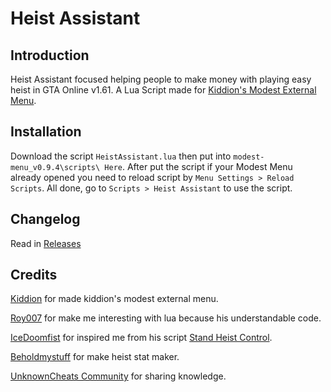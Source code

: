 # Heist Assistant

## Introduction
Heist Assistant focused helping people to make money with playing easy heist in GTA Online v1.61.
A Lua Script made for [Kiddion's Modest External Menu](https://www.unknowncheats.me/forum/grand-theft-auto-v/497052-kiddions-modest-external-menu-thread-3-a.html).

## Installation
Download the script `HeistAssistant.lua` then put into `modest-menu_v0.9.4\scripts\ Here`. After put the script if your Modest Menu already opened you need to reload script by `Menu Settings > Reload Scripts`. All done, go to `Scripts > Heist Assistant` to use the script.

## Changelog
Read in [Releases](https://github.com/boncabee/Heist-Assistant/releases)

## Credits
[Kiddion](https://www.unknowncheats.me/forum/members/1861563.html) for made kiddion's modest external menu.

[Roy007](https://www.unknowncheats.me/forum/members/4362780.html) for make me interesting with lua because his understandable code.

[IceDoomfist](https://github.com/IceDoomfist) for inspired me from his script [Stand Heist Control](https://github.com/IceDoomfist/Stand-Heist-Control).

[Beholdmystuff](https://github.com/beholdmystuff) for make heist stat maker.

[UnknownCheats Community](https://www.unknowncheats.me/forum/grand-theft-auto-v/) for sharing knowledge.
